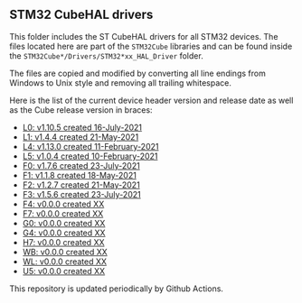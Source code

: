 ## STM32 CubeHAL drivers

This folder includes the ST CubeHAL drivers for all STM32 devices. The files
located here are part of the `STM32Cube` libraries and can be found inside the
`STM32Cube*/Drivers/STM32*xx_HAL_Driver` folder.

The files are copied and modified by converting all line endings from Windows to
Unix style and removing all trailing whitespace.

Here is the list of the current device header version and release date as well
as the Cube release version in braces:

- [L0: v1.10.5 created 16-July-2021](https://github.com/STMicroelectronics/STM32CubeL0)
- [L1: v1.4.4 created 21-May-2021](https://github.com/STMicroelectronics/STM32CubeL1)
- [L4: v1.13.0 created 11-February-2021](https://github.com/STMicroelectronics/STM32CubeL4)
- [L5: v1.0.4 created 10-February-2021](https://github.com/STMicroelectronics/STM32CubeL5)
- [F0: v1.7.6 created 23-July-2021](https://github.com/STMicroelectronics/STM32CubeF0)
- [F1: v1.1.8 created 18-May-2021](https://github.com/STMicroelectronics/STM32CubeF1)
- [F2: v1.2.7 created 21-May-2021](https://github.com/STMicroelectronics/STM32CubeF2)
- [F3: v1.5.6 created 23-July-2021](https://github.com/STMicroelectronics/STM32CubeF3)
- [F4: v0.0.0 created XX](https://github.com/STMicroelectronics/STM32CubeF4)
- [F7: v0.0.0 created XX](https://github.com/STMicroelectronics/STM32CubeF7)
- [G0: v0.0.0 created XX](https://github.com/STMicroelectronics/STM32CubeG0)
- [G4: v0.0.0 created XX](https://github.com/STMicroelectronics/STM32CubeG4)
- [H7: v0.0.0 created XX](https://github.com/STMicroelectronics/STM32CubeH7)
- [WB: v0.0.0 created XX](https://github.com/STMicroelectronics/STM32CubeWB)
- [WL: v0.0.0 created XX](https://github.com/STMicroelectronics/STM32CubeWL)
- [U5: v0.0.0 created XX](https://github.com/STMicroelectronics/STM32CubeU5)

This repository is updated periodically by Github Actions.
